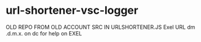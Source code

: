# url-shortener-vsc-logger
OLD REPO FROM OLD ACCOUNT 
SRC IN URLSHORTENER.JS
Exel URL
dm .d.m.x. on dc for help on EXEL
